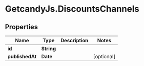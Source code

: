 # GetcandyJs.DiscountsChannels

## Properties

Name | Type | Description | Notes
------------ | ------------- | ------------- | -------------
**id** | **String** |  | 
**publishedAt** | **Date** |  | [optional] 


